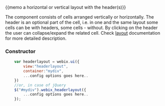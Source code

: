 
{{memo a horizontal or vertical layout with the header(s)}}

The component consists of cells arranged vertically or horizontally. The header is an optional part of the cell, i.e. in one and the same layout some cells can be with headers, some cells - without. By clicking on the header the user can collapse/expand the related cell. Check [layout](desktop__layout.md) documentation for more detailed description.

### Constructor

~~~js
	var headerlayout = webix.ui({
		view:"headerlayout", 
		container:"mydiv", 
		...config options goes here..
	})
	//or, in case of jQuery
	$("#mydiv").webix_headerlayout({
		...config options goes here..
	});
~~~
